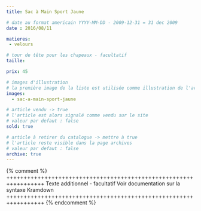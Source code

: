 ```yaml
---
title: Sac à Main Sport Jaune

# date au format americain YYYY-MM-DD - 2009-12-31 = 31 dec 2009
date : 2016/08/11

matieres:
 - velours

# tour de tête pour les chapeaux - facultatif
taille:

prix: 45

# images d'illustration
# la première image de la liste est utilisée comme illustration de l'article dans les pages de listing.
images:
  - sac-a-main-sport-jaune

# article vendu -> true
# l'article est alors signalé comme vendu sur le site
# valeur par defaut : false
sold: true

# article à retirer du catalogue -> mettre à true
# l'article reste visible dans la page archives
# valeur par defaut : false
archive: true
---
```

{% comment %} +++++++++++++++++++++++++++++++++++++++++++++++++++++++++++++++++
              Texte additionnel - facultatif
              Voir documentation sur la syntaxe Kramdown
+++++++++++++++++++++++++++++++++++++++++++++++++++++++++++++++++ {% endcomment %}
